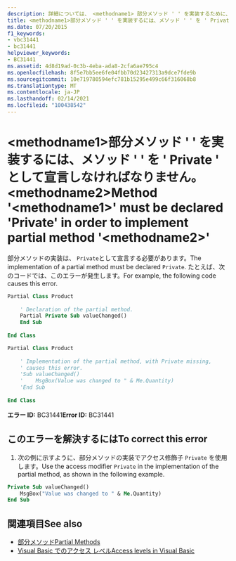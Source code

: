 ```yaml
---
description: 詳細については、 <methodname1> 部分メソッド ' ' を実装するために、メソッド ' ' を ' Private ' として宣言する必要があります。 <methodname2>
title: <methodname1>部分メソッド ' ' を実装するには、メソッド ' ' を ' Private ' として宣言しなければなりません。 <methodname2>
ms.date: 07/20/2015
f1_keywords:
- vbc31441
- bc31441
helpviewer_keywords:
- BC31441
ms.assetid: 4d8d19ad-0c3b-4eba-ada8-2cfa6ae795c4
ms.openlocfilehash: 8f5e7bb5ee6fe04fbb70d23427313a9dce7fde9b
ms.sourcegitcommit: 10e719780594efc781b15295e499c66f316068b8
ms.translationtype: MT
ms.contentlocale: ja-JP
ms.lasthandoff: 02/14/2021
ms.locfileid: "100438542"
---
```

# <a name="method-methodname1-must-be-declared-private-in-order-to-implement-partial-method-methodname2"></a><span data-ttu-id="ff916-103">\<methodname1>部分メソッド ' ' を実装するには、メソッド ' ' を ' Private ' として宣言しなければなりません。 \<methodname2></span><span class="sxs-lookup"><span data-stu-id="ff916-103">Method '\<methodname1>' must be declared 'Private' in order to implement partial method '\<methodname2>'</span></span>

<span data-ttu-id="ff916-104">部分メソッドの実装は、 `Private`として宣言する必要があります。</span><span class="sxs-lookup"><span data-stu-id="ff916-104">The implementation of a partial method must be declared `Private`.</span></span> <span data-ttu-id="ff916-105">たとえば、次のコードでは、このエラーが発生します。</span><span class="sxs-lookup"><span data-stu-id="ff916-105">For example, the following code causes this error.</span></span>  
  
```vb  
Partial Class Product  
  
    ' Declaration of the partial method.  
    Partial Private Sub valueChanged()  
    End Sub  
  
End Class  
```  
  
```vb  
Partial Class Product  
  
    ' Implementation of the partial method, with Private missing,
    ' causes this error.
    'Sub valueChanged()  
    '    MsgBox(Value was changed to " & Me.Quantity)  
    'End Sub  
  
End Class  
```  
  
 <span data-ttu-id="ff916-106">**エラー ID:** BC31441</span><span class="sxs-lookup"><span data-stu-id="ff916-106">**Error ID:** BC31441</span></span>  
  
## <a name="to-correct-this-error"></a><span data-ttu-id="ff916-107">このエラーを解決するには</span><span class="sxs-lookup"><span data-stu-id="ff916-107">To correct this error</span></span>  
  
1. <span data-ttu-id="ff916-108">次の例に示すように、部分メソッドの実装でアクセス修飾子 `Private` を使用します。</span><span class="sxs-lookup"><span data-stu-id="ff916-108">Use the access modifier `Private` in the implementation of the partial method, as shown in the following example.</span></span>  
  
```vb  
Private Sub valueChanged()  
    MsgBox("Value was changed to " & Me.Quantity)  
End Sub  
```  
  
## <a name="see-also"></a><span data-ttu-id="ff916-109">関連項目</span><span class="sxs-lookup"><span data-stu-id="ff916-109">See also</span></span>

- [<span data-ttu-id="ff916-110">部分メソッド</span><span class="sxs-lookup"><span data-stu-id="ff916-110">Partial Methods</span></span>](../programming-guide/language-features/procedures/partial-methods.md)
- [<span data-ttu-id="ff916-111">Visual Basic でのアクセス レベル</span><span class="sxs-lookup"><span data-stu-id="ff916-111">Access levels in Visual Basic</span></span>](../programming-guide/language-features/declared-elements/access-levels.md)
